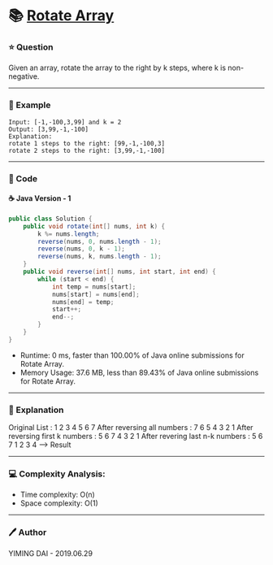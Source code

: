 # :books: [Rotate Array](https://leetcode.com/problems/rotate-array/)

### :star: Question

Given an array, rotate the array to the right by k steps, where k is non-negative.

---

### :car: Example
```
Input: [-1,-100,3,99] and k = 2
Output: [3,99,-1,-100]
Explanation: 
rotate 1 steps to the right: [99,-1,-100,3]
rotate 2 steps to the right: [3,99,-1,-100]
```
---

### :hammer: Code

#### :coffee: Java Version - 1

```java
public class Solution {
    public void rotate(int[] nums, int k) {
        k %= nums.length;
        reverse(nums, 0, nums.length - 1);
        reverse(nums, 0, k - 1);
        reverse(nums, k, nums.length - 1);
    }
    public void reverse(int[] nums, int start, int end) {
        while (start < end) {
            int temp = nums[start];
            nums[start] = nums[end];
            nums[end] = temp;
            start++;
            end--;
        }
    }
}
```

- Runtime: 0 ms, faster than 100.00% of Java online submissions for Rotate Array.
- Memory Usage: 37.6 MB, less than 89.43% of Java online submissions for Rotate Array.


---

### :pencil: Explanation

Original List                   : 1 2 3 4 5 6 7
After reversing all numbers     : 7 6 5 4 3 2 1
After reversing first k numbers : 5 6 7 4 3 2 1
After revering last n-k numbers : 5 6 7 1 2 3 4 --> Result

---

### :computer: Complexity Analysis:

- Time complexity: O(n)
- Space complexity: O(1)

---

### :pen: Author

YIMING DAI - 2019.06.29

